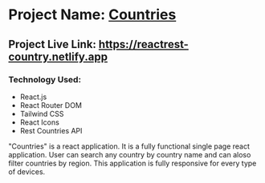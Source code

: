 # Project Name: [Countries](https://reactrest-country.netlify.app)

## Project Live Link: https://reactrest-country.netlify.app

### Technology Used:
- React.js
- React Router DOM
- Tailwind CSS
- React Icons
- Rest Countries API

<p>
"Countries" is a react application. It is a fully functional single page react application. User can search any country by country name and can aloso filter countries by region. This application is fully responsive for every type of devices.
</p>